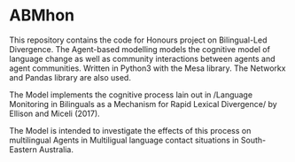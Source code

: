 # ABMhon
This repository contains the code for Honours project on Bilingual-Led Divergence. The Agent-based modelling models the cognitive model of language change as well as community interactions between agents and agent communities. 
Written in Python3 with the Mesa library. The Networkx and Pandas library are also used.

The Model implements the cognitive process lain out in /Language Monitoring in Bilinguals as a Mechanism for Rapid Lexical Divergence/ by Ellison and Miceli (2017).

The Model is intended to investigate the effects of this process on multilingual Agents in Multiligual language contact situations in South-Eastern Australia.
